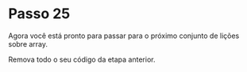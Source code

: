 # Passo 25

Agora você está pronto para passar para o próximo conjunto de lições sobre array.

Remova todo o seu código da etapa anterior.